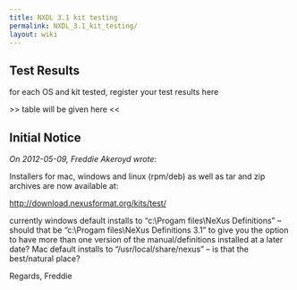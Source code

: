 ```yaml
---
title: NXDL 3.1 kit testing
permalink: NXDL_3.1_kit_testing/
layout: wiki
---
```


Test Results
------------

for each OS and kit tested, register your test results here

&gt;&gt; table will be given here &lt;&lt;

Initial Notice
--------------

*On 2012-05-09, Freddie Akeroyd wrote*:

Installers for mac, windows and linux (rpm/deb) as well as tar and zip
archives are now available at:

<http://download.nexusformat.org/kits/test/>

currently windows default installs to “c:\\Progam files\\NeXus
Definitions” – should that be “c:\\Progam files\\NeXus Definitions 3.1”
to give you the option to have more than one version of the
manual/definitions installed at a later date? Mac default installs to
“/usr/local/share/nexus” – is that the best/natural place?

Regards, Freddie
